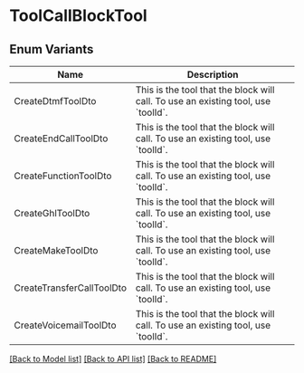 # ToolCallBlockTool

## Enum Variants

| Name | Description |
|---- | -----|
| CreateDtmfToolDto | This is the tool that the block will call. To use an existing tool, use &#x60;toolId&#x60;. |
| CreateEndCallToolDto | This is the tool that the block will call. To use an existing tool, use &#x60;toolId&#x60;. |
| CreateFunctionToolDto | This is the tool that the block will call. To use an existing tool, use &#x60;toolId&#x60;. |
| CreateGhlToolDto | This is the tool that the block will call. To use an existing tool, use &#x60;toolId&#x60;. |
| CreateMakeToolDto | This is the tool that the block will call. To use an existing tool, use &#x60;toolId&#x60;. |
| CreateTransferCallToolDto | This is the tool that the block will call. To use an existing tool, use &#x60;toolId&#x60;. |
| CreateVoicemailToolDto | This is the tool that the block will call. To use an existing tool, use &#x60;toolId&#x60;. |

[[Back to Model list]](../README.md#documentation-for-models) [[Back to API list]](../README.md#documentation-for-api-endpoints) [[Back to README]](../README.md)


